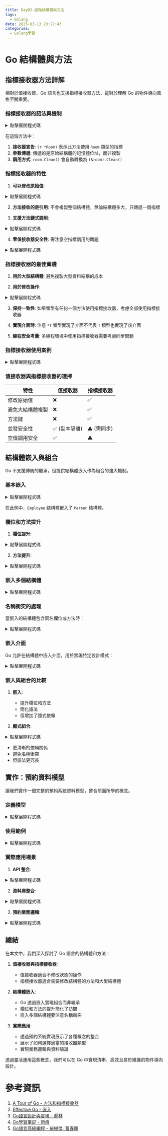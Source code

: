 ```yaml
---
title: Day02-進階結構體與方法
tags:
  - Golang
date: 2025-03-13 23:27:43
categories:
  - Golang學習
---
```


# Go 結構體與方法

## 指標接收器方法詳解

相對於值接收器，Go 語言也支援指標接收器方法，這對於理解 Go 的物件導向風格至關重要。

### 指標接收器的語法與機制

<details>
<summary>點擊展開程式碼</summary>

```go
func (r *Room) Clean() {
    r.LastCleaned = time.Now()
    r.Status = "清潔完成"
}
```

</details>

在這個方法中：

1. **接收器宣告**: `(r *Room)` 表示此方法使用 `Room` 類型的指標
2. **參數傳遞**: 傳遞的是原始結構體的記憶體位址，而非複製
3. **調用方式**: `room.Clean()` 會自動轉換為 `(&room).Clean()`

### 指標接收器的特性

1. **可以修改原始值**:

<details>
<summary>點擊展開程式碼</summary>

```go
func (r *Room) SetAvailable(available bool) {
    r.Available = available // 修改原始結構體
}

room := Room{Available: false}
room.SetAvailable(true)
fmt.Println(room.Available) // 現在是 true
```

</details>

2. **方法接收的是引用**:
   不會複製整個結構體，無論結構體多大，只傳遞一個指標

3. **支援方法鏈式調用**:

<details>
<summary>點擊展開程式碼</summary>

```go
func (r *Room) SetPrice(price float64) *Room {
    r.Price = price
    return r
}

func (r *Room) SetType(roomType string) *Room {
    r.Type = roomType
    return r
}

// 方法鏈
room.SetPrice(150.0).SetType("豪華套房")
```

</details>

4. **零值接收器安全性**:
   需注意空指標調用的問題

<details>
<summary>點擊展開程式碼</summary>

```go
var room *Room
room.Clean() // 可能導致空指標異常
```

</details>

### 指標接收器的最佳實踐

1. **用於大型結構體**:
   避免複製大型資料結構的成本

2. **用於修改操作**:

<details>
<summary>點擊展開程式碼</summary>

```go
func (r *Room) Clean() { ... }
func (r *Room) Book(guestName string) { ... }
```

</details>

3. **保持一致性**:
   如果類型有任何一個方法使用指標接收器，考慮全部使用指標接收器

4. **實現介面時**:
   注意 `*T` 類型實現了介面不代表 `T` 類型也實現了該介面

5. **線程安全考量**:
   多線程環境中使用指標接收器需要考慮同步問題

### 指標接收器使用案例

<details>
<summary>點擊展開程式碼</summary>

```go
// 清潔房間（修改狀態）
func (r *Room) Clean() {
    r.LastCleaned = time.Now()
    r.Status = "已清潔"
    r.Available = true
}

// 預訂房間（修改多項屬性）
func (r *Room) Book(guestName string, startDate, endDate time.Time) error {
    if !r.Available {
        return fmt.Errorf("房間 %s 目前不可預訂", r.Number)
    }
    
    r.GuestName = guestName
    r.StartDate = startDate
    r.EndDate = endDate
    r.Available = false
    r.Status = "已預訂"
    
    return nil
}

// 方法鏈示例
func (r *Room) SetCapacity(capacity int) *Room {
    r.Capacity = capacity
    return r
}

func (r *Room) SetAmenities(amenities []string) *Room {
    r.Amenities = amenities
    return r
}
```

</details>

### 值接收器與指標接收器的選擇

| 特性 | 值接收器 | 指標接收器 |
|------|---------|-----------|
| 修改原始值 | ❌ | ✅ |
| 避免大結構體複製 | ❌ | ✅ |
| 方法鏈 | ❌ | ✅ |
| 並發安全性 | ✅ (副本隔離) | ⚠️ (需同步) |
| 空值調用安全 | ✅ | ⚠️ |

## 結構體嵌入與組合

Go 不支援傳統的繼承，但提供結構體嵌入作為組合的強大機制。

### 基本嵌入

<details>
<summary>點擊展開程式碼</summary>

```go
type Person struct {
    Name    string
    Age     int
    Address string
}

type Employee struct {
    Person        // 匿名嵌入 Person 結構體
    EmployeeID string
    Position   string
    Salary     float64
}
```

</details>

在此例中，`Employee` 結構體嵌入了 `Person` 結構體。

### 欄位和方法提升

1. **欄位提升**:

<details>
<summary>點擊展開程式碼</summary>

```go
employee := Employee{
    Person: Person{
        Name:    "張小明",
        Age:     30,
        Address: "台北市信義區",
    },
    EmployeeID: "E001",
    Position:   "軟體工程師",
    Salary:     85000,
}

// 可直接存取提升的欄位
fmt.Println(employee.Name)  // 輸出: 張小明
fmt.Println(employee.Age)   // 輸出: 30
```

</details>

2. **方法提升**:

<details>
<summary>點擊展開程式碼</summary>

```go
func (p Person) Greet() string {
    return fmt.Sprintf("你好，我是 %s", p.Name)
}

// Employee 自動獲得 Greet 方法
fmt.Println(employee.Greet())  // 輸出: 你好，我是 張小明
```

</details>

### 嵌入多個結構體

<details>
<summary>點擊展開程式碼</summary>

```go
type ContractInfo struct {
    ContractID   string
    StartDate    time.Time
    EndDate      time.Time
    ContractType string
}

type Employee struct {
    Person         // 嵌入 Person
    ContractInfo   // 嵌入 ContractInfo
    EmployeeID string
    Position   string
}
```

</details>

### 名稱衝突的處理

當嵌入的結構體包含同名欄位或方法時：

<details>
<summary>點擊展開程式碼</summary>

```go
type A struct {
    X int
}

type B struct {
    X int
}

type C struct {
    A
    B
}

func main() {
    c := C{}
    // c.X        // 編譯錯誤：不明確的選擇器
    c.A.X = 1     // 需明確指定路徑
    c.B.X = 2
}
```

</details>

### 嵌入介面

Go 允許在結構體中嵌入介面，用於實現特定設計模式：

<details>
<summary>點擊展開程式碼</summary>

```go
type Reader interface {
    Read(p []byte) (n int, err error)
}

type Writer interface {
    Write(p []byte) (n int, err error)
}

type ReadWriter struct {
    Reader  // 嵌入 Reader 介面
    Writer  // 嵌入 Writer 介面
}
```

</details>

### 嵌入與組合的比較

1. **嵌入**:
   - 提升欄位和方法
   - 簡化語法
   - 但增加了隱式依賴

2. **顯式組合**:

<details>
<summary>點擊展開程式碼</summary>

```go
type Employee struct {
    person Person        // 非嵌入，使用命名欄位
    EmployeeID string
}

// 使用:
fmt.Println(employee.person.Name)  // 需明確指定路徑
```

</details>

   - 更清晰的依賴關係
   - 避免名稱衝突
   - 但語法更冗長

## 實作：預約資料模型

讓我們實作一個完整的預約系統資料模型，整合前面所學的概念。

### 定義模型

<details>
<summary>點擊展開程式碼</summary>

```go
// reservation.go
package hotel

import (
    "errors"
    "fmt"
    "time"
)

// Customer 代表預約的客戶
type Customer struct {
    ID        int    `json:"id" db:"id"`
    FirstName string `json:"first_name" db:"first_name"`
    LastName  string `json:"last_name" db:"last_name"`
    Email     string `json:"email" db:"email"`
    Phone     string `json:"phone" db:"phone"`
}

// 客戶全名方法
func (c Customer) FullName() string {
    return fmt.Sprintf("%s %s", c.FirstName, c.LastName)
}

// Reservation 代表房間預約
type Reservation struct {
    ID            int       `json:"id" db:"id"`
    RoomID        int       `json:"room_id" db:"room_id"`
    Customer                // 嵌入客戶資訊
    CheckInDate   time.Time `json:"check_in_date" db:"check_in_date"`
    CheckOutDate  time.Time `json:"check_out_date" db:"check_out_date"`
    GuestCount    int       `json:"guest_count" db:"guest_count"`
    TotalPrice    float64   `json:"total_price" db:"total_price"`
    PaymentStatus string    `json:"payment_status" db:"payment_status"`
    CreatedAt     time.Time `json:"created_at" db:"created_at"`
    Notes         string    `json:"notes,omitempty" db:"notes"`
}

// 計算住宿天數
func (r Reservation) NightsCount() int {
    return int(r.CheckOutDate.Sub(r.CheckInDate).Hours() / 24)
}

// 驗證預約資料
func (r *Reservation) Validate() error {
    if r.RoomID <= 0 {
        return errors.New("無效的房間ID")
    }
    
    if r.CheckInDate.IsZero() || r.CheckOutDate.IsZero() {
        return errors.New("入住和退房日期不能為空")
    }
    
    if r.CheckOutDate.Before(r.CheckInDate) {
        return errors.New("退房日期不能早於入住日期")
    }
    
    if r.GuestCount <= 0 {
        return errors.New("客人數量必須大於零")
    }
    
    if r.Email == "" {
        return errors.New("電子郵件不能為空")
    }
    
    return nil
}

// 計算價格
func (r *Reservation) CalculatePrice(roomPrice float64) {
    nights := r.NightsCount()
    r.TotalPrice = roomPrice * float64(nights)
}

// 確認預約
func (r *Reservation) Confirm() *Reservation {
    r.PaymentStatus = "已確認"
    return r
}

// 取消預約
func (r *Reservation) Cancel() *Reservation {
    r.PaymentStatus = "已取消"
    return r
}

// 更新客戶資訊
func (r *Reservation) UpdateCustomerInfo(firstName, lastName, email, phone string) *Reservation {
    r.FirstName = firstName
    r.LastName = lastName
    r.Email = email
    r.Phone = phone
    return r
}

// 預約狀態
func (r Reservation) Status() string {
    now := time.Now()
    
    if r.PaymentStatus == "已取消" {
        return "已取消"
    }
    
    if now.Before(r.CheckInDate) {
        return "即將到來"
    }
    
    if now.After(r.CheckOutDate) {
        return "已完成"
    }
    
    return "入住中"
}

// 預約摘要
func (r Reservation) Summary() string {
    return fmt.Sprintf(
        "預約 #%d: %s, %d 位客人, 從 %s 到 %s (%d 晚), 總價: $%.2f, 狀態: %s",
        r.ID,
        r.FullName(),
        r.GuestCount,
        r.CheckInDate.Format("2006-01-02"),
        r.CheckOutDate.Format("2006-01-02"),
        r.NightsCount(),
        r.TotalPrice,
        r.Status(),
    )
}
```

</details>

### 使用範例

<details>
<summary>點擊展開程式碼</summary>

```go
// main.go
package main

import (
    "fmt"
    "time"
    
    "myapp/hotel" // 假設上面的代碼在此包中
)

func main() {
    // 創建房間
    room := hotel.Room{
        ID:       1,
        Number:   "202",
        Type:     "豪華雙人房",
        Price:    3800.0,
        Capacity: 2,
    }
    
    // 創建客戶
    customer := hotel.Customer{
        ID:        1,
        FirstName: "小明",
        LastName:  "王",
        Email:     "wang.xiaoming@example.com",
        Phone:     "0912-345-678",
    }
    
    // 創建預約
    checkIn, _ := time.Parse("2006-01-02", "2025-03-15")
    checkOut, _ := time.Parse("2006-01-02", "2025-03-17")
    
    reservation := hotel.Reservation{
        ID:            1,
        RoomID:        room.ID,
        Customer:      customer,
        CheckInDate:   checkIn,
        CheckOutDate:  checkOut,
        GuestCount:    2,
        PaymentStatus: "待確認",
        CreatedAt:     time.Now(),
    }
    
    // 計算價格
    reservation.CalculatePrice(room.Price)
    
    // 確認預約
    reservation.Confirm()
    
    // 輸出預約摘要
    fmt.Println(reservation.Summary())
    
    // 顯示房間資訊
    fmt.Println(room.Info())
    
    // 顯示預約總天數
    fmt.Printf("預約總共 %d 晚\n", reservation.NightsCount())
    
    // 檢查預約是否有效
    if err := reservation.Validate(); err != nil {
        fmt.Printf("預約驗證失敗: %s\n", err)
    } else {
        fmt.Println("預約資料有效")
    }
}
```

</details>

### 實際應用場景

1. **API 整合**:

<details>
<summary>點擊展開程式碼</summary>

```go
// JSON 序列化
jsonData, _ := json.Marshal(reservation)

// POST 請求
resp, _ := http.Post("https://api.hotel.com/reservations", 
                     "application/json", 
                     bytes.NewBuffer(jsonData))
```

</details>

2. **資料庫整合**:

<details>
<summary>點擊展開程式碼</summary>

```go
// 使用 sqlx 套件
_, err := db.NamedExec(`
    INSERT INTO reservations (
        room_id, first_name, last_name, email, phone, 
        check_in_date, check_out_date, guest_count, 
        total_price, payment_status, created_at, notes
    ) VALUES (
        :room_id, :first_name, :last_name, :email, :phone,
        :check_in_date, :check_out_date, :guest_count,
        :total_price, :payment_status, :created_at, :notes
    )`, reservation)
```

</details>

3. **預約業務邏輯**:

<details>
<summary>點擊展開程式碼</summary>

```go
// 假設有一個管理預約的服務
func (s *ReservationService) MakeReservation(roomID int, customerInfo Customer, 
                                           checkIn, checkOut time.Time, 
                                           guestCount int) (*Reservation, error) {
    // 檢查房間是否可用
    room, err := s.roomRepo.GetByID(roomID)
    if err != nil {
        return nil, err
    }
    
    if !s.IsRoomAvailable(roomID, checkIn, checkOut) {
        return nil, errors.New("所選日期房間已被預訂")
    }
    
    // 建立預約
    reservation := &Reservation{
        RoomID:        roomID,
        Customer:      customerInfo,
        CheckInDate:   checkIn,
        CheckOutDate:  checkOut,
        GuestCount:    guestCount,
        PaymentStatus: "待確認",
        CreatedAt:     time.Now(),
    }
    
    // 計算價格
    reservation.CalculatePrice(room.Price)
    
    // 驗證
    if err := reservation.Validate(); err != nil {
        return nil, err
    }
    
    // 儲存至資料庫
    err = s.reservationRepo.Create(reservation)
    if err != nil {
        return nil, err
    }
    
    return reservation, nil
}
```

</details>

## 總結

在本文中，我們深入探討了 Go 語言的結構體和方法：

1. **值接收器與指標接收器**:
   - 值接收器適合不修改狀態的操作
   - 指標接收器適合需要修改結構體的方法和大型結構體
   
2. **結構體嵌入**:
   - Go 透過嵌入實現組合而非繼承
   - 欄位和方法的提升簡化了訪問
   - 嵌入多個結構體要注意名稱衝突
   
3. **實際應用**:
   - 透過預約系統實現展示了各種概念的整合
   - 展示了如何選擇適當的接收器類型
   - 實現業務邏輯與資料驗證

透過靈活運用這些概念，我們可以在 Go 中實現清晰、高效且易於維護的物件導向設計。

# 參考資訊

1. [A Tour of Go - 方法和指標接收器](https://tour.golang.org/methods/4)
2. [Effective Go - 嵌入](https://golang.org/doc/effective_go#embedding)
3. [Go語言設計與實現 - 郝林](https://book.douban.com/subject/27044219/)
4. [Go學習筆記 - 雨痕](https://github.com/qyuhen/book)
5. [Go語言高級編程 - 柴樹傑, 曹春暉](https://github.com/chai2010/advanced-go-programming-book)